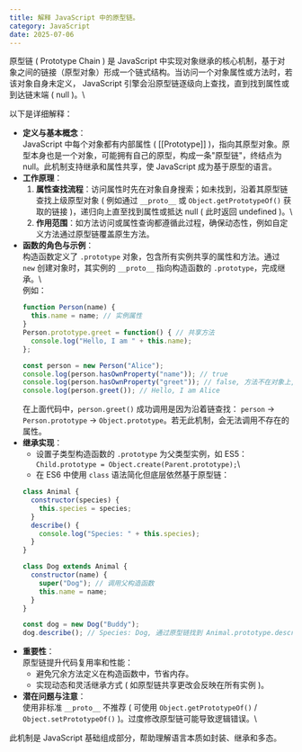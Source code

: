 ```yaml
---
title: 解释 JavaScript 中的原型链。
category: JavaScript
date: 2025-07-06
---
```

原型链 ( Prototype Chain ) 是 JavaScript 中实现对象继承的核心机制，基于对象之间的链接（原型对象）形成一个链式结构。当访问一个对象属性或方法时，若该对象自身未定义， JavaScript 引擎会沿原型链逐级向上查找，直到找到属性或到达链末端 ( null )。\  

以下是详细解释：  

- **定义与基本概念**：  
  JavaScript 中每个对象都有内部属性 ( [[Prototype]] )，指向其原型对象。原型本身也是一个对象，可能拥有自己的原型，构成一条"原型链"，终结点为 null。此机制支持继承和属性共享，使 JavaScript 成为基于原型的语言。  
- **工作原理**：  
  1. **属性查找流程**：访问属性时先在对象自身搜索；如未找到，沿着其原型链查找上级原型对象 ( 例如通过 `__proto__` 或 `Object.getPrototypeOf()` 获取的链接 )，递归向上直至找到属性或抵达 null ( 此时返回 undefined )。\  
  2. **作用范围**：如方法访问或属性查询都遵循此过程，确保动态性，例如自定义方法通过原型链覆盖原生方法。  
- **函数的角色与示例**：  
  构造函数定义了 `.prototype` 对象，包含所有实例共享的属性和方法。通过 `new` 创建对象时，其实例的 `__proto__` 指向构造函数的 `.prototype`，完成继承。\  
  例如：  
  ```javascript
  function Person(name) {
    this.name = name; // 实例属性
  }
  Person.prototype.greet = function() { // 共享方法
    console.log("Hello, I am " + this.name);
  };
  
  const person = new Person("Alice");
  console.log(person.hasOwnProperty("name")); // true
  console.log(person.hasOwnProperty("greet")); // false, 方法不在对象上, 来自 Person.prototype
  console.log(person.greet()); // Hello, I am Alice
  ```
  在上面代码中，`person.greet()` 成功调用是因为沿着链查找： `person` → `Person.prototype` → `Object.prototype`。若无此机制，会无法调用不存在的属性。
- **继承实现**：  
  - 设置子类型构造函数的 `.prototype` 为父类型实例，如 ES5： `Child.prototype = Object.create(Parent.prototype);`\  
  - 在 ES6 中使用 `class` 语法简化但底层依然基于原型链：  
  ```javascript
  class Animal {
    constructor(species) {
      this.species = species;
    }
    describe() {
      console.log("Species: " + this.species);
    }
  }
  
  class Dog extends Animal {
    constructor(name) {
      super("Dog"); // 调用父构造函数
      this.name = name;
    }
  }
  
  const dog = new Dog("Buddy");
  dog.describe(); // Species: Dog, 通过原型链找到 Animal.prototype.describe
  ```  
- **重要性**：  
  原型链提升代码复用率和性能：
  - 避免冗余方法定义在构造函数中，节省内存。
  - 实现动态和灵活继承方式 ( 如原型链共享更改会反映在所有实例 )。
- **潜在问题与注意**：  
  使用非标准 `__proto__` 不推荐 ( 可使用 `Object.getPrototypeOf()` / `Object.setPrototypeOf()` )。过度修改原型链可能导致逻辑错误。\  

此机制是 JavaScript 基础组成部分，帮助理解语言本质如封装、继承和多态。
